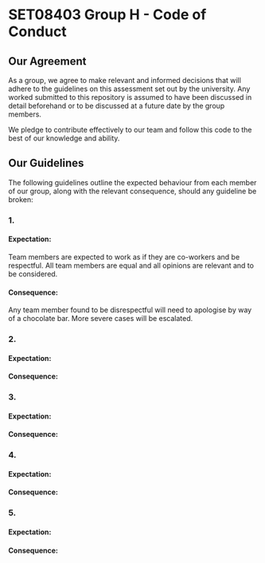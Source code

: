 # SET08403 Group H - Code of Conduct
## Our Agreement
As a group, we agree to make relevant and informed decisions that will adhere
to the guidelines on this assessment set out by the university. Any worked submitted
to this repository is assumed to have been discussed in detail beforehand or to be
discussed at a future date by the group members.

We pledge to contribute effectively to our team and follow this code to the best of
our knowledge and ability.

## Our Guidelines
The following guidelines outline the expected behaviour from each member of our group,
along with the relevant consequence, should any guideline be broken:

### 1.
#### Expectation:
Team members are expected to work as if they are co-workers and be respectful. All team members are equal and all opinions are relevant and to be considered.
#### Consequence:
Any team member found to be disrespectful will need to apologise by way of a chocolate bar. More severe cases will be escalated.
### 2.
#### Expectation:
#### Consequence:
### 3.
#### Expectation:
#### Consequence:
### 4.
#### Expectation:
#### Consequence:
### 5.
#### Expectation:
#### Consequence: